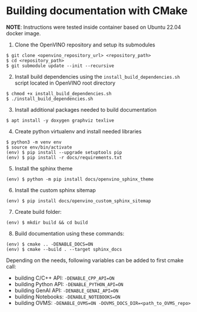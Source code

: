 # Building documentation with CMake

**NOTE**: Instructions were tested inside container based on Ubuntu 22.04 docker image. 

1. Clone the OpenVINO repository and setup its submodules
```
$ git clone <openvino_repository_url> <repository_path>
$ cd <repository_path>
$ git submodule update --init --recursive
```
2. Install build dependencies using the `install_build_dependencies.sh` script located in OpenVINO root directory
```
$ chmod +x install_build_dependencies.sh
$ ./install_build_dependencies.sh
```
3. Install additional packages needed to build documentation
```
$ apt install -y doxygen graphviz texlive
```
4. Create python virtualenv and install needed libraries
```
$ python3 -m venv env
$ source env/bin/activate
(env) $ pip install --upgrade setuptools pip
(env) $ pip install -r docs/requirements.txt
```
5. Install the sphinx theme
```
(env) $ python -m pip install docs/openvino_sphinx_theme
``````
6. Install the custom sphinx sitemap
```
(env) $ pip install docs/openvino_custom_sphinx_sitemap
``````
7. Create build folder:
```
(env) $ mkdir build && cd build
```
8. Build documentation using these commands:
```
(env) $ cmake .. -DENABLE_DOCS=ON
(env) $ cmake --build . --target sphinx_docs
```
Depending on the needs, following variables can be added to first cmake call:
- building C/C++ API:  `-DENABLE_CPP_API=ON`
- building Python API: `-DENABLE_PYTHON_API=ON`
- building GenAI API:  `-DENABLE_GENAI_API=ON`
- building Notebooks:  `-DENABLE_NOTEBOOKS=ON`
- building OVMS:       `-DENABLE_OVMS=ON -DOVMS_DOCS_DIR=<path_to_OVMS_repo>`
